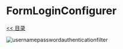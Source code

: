 # FormLoginConfigurer

[<< 目录](/security/README.md)

![usernamepasswordauthenticationfilter](/usernamepasswordauthenticationfilter.png)
